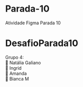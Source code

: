 # Parada-10
Atividade Figma Parada 10

<h1> DesafioParada10 </h1>

<p>
Grupo 4: <br>
📌 Natália Galiano <br>
📌 Ingrid <br>
📌 Amanda <br>
📌 Bianca M <br>
</p>
